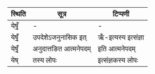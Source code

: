 | स्थिति | सूत्र | टिप्पणी |
| ----- | ------- | ------ |
| येषृँ॒ | - | - |
| येषृँ॒ | उपदेशेऽजनुनासिक इत् | ऋँ-इत्यस्य इत्संज्ञा |
| येषृँ॒ | अनुदात्तङित आत्मनेपदम् | इति आत्मनेपदम् |
| येष् | तस्य लोपः | इत्संज्ञकस्य लोपः |
